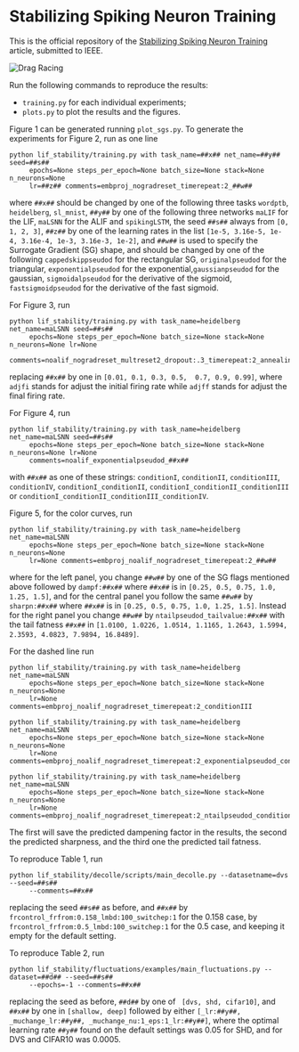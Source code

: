 # Stabilizing Spiking Neuron Training

This is the official repository of the [Stabilizing Spiking Neuron Training](https://arxiv.org/abs/2202.00282) 
article, submitted to IEEE.


![Drag Racing](conds.png)


Run the following commands to reproduce the results:

- ```training.py``` for each individual experiments;
- ```plots.py``` to plot the results and the figures.

Figure 1 can be generated running ```plot_sgs.py```. To generate the experiments
for Figure 2, run as one line

```
python lif_stability/training.py with task_name=##x## net_name=##y## seed=##s##
     epochs=None steps_per_epoch=None batch_size=None stack=None n_neurons=None 
     lr=##z## comments=embproj_nogradreset_timerepeat:2_##w## 
```


where ```##x##``` should be changed by one of the following three tasks ```wordptb```, ```heidelberg```, ```sl_mnist```,
```##y##``` by one of the following three networks ```maLIF``` for the LIF, 
```maLSNN``` for the ALIF and ```spikingLSTM```, the seed ```##s##``` always from ```[0, 1, 2, 3]```,
```##z##``` by one of the learning rates in the list ```[1e-5, 3.16e-5, 1e-4, 3.16e-4, 1e-3, 3.16e-3, 1e-2]```, 
and ```##w##``` is used to specify the Surrogate Gradient (SG) shape, and should be changed by one of the following 
```cappedskippseudod``` for the rectangular SG, ```originalpseudod``` for the triangular,
```exponentialpseudod``` for the exponential,```gaussianpseudod``` for the gaussian, 
```sigmoidalpseudod``` for the derivative of the sigmoid, 
```fastsigmoidpseudod``` for the derivative of the fast sigmoid.



For Figure 3, run 

```
python lif_stability/training.py with task_name=heidelberg net_name=maLSNN seed=##s##
     epochs=None steps_per_epoch=None batch_size=None stack=None n_neurons=None lr=None
     comments=noalif_nogradreset_multreset2_dropout:.3_timerepeat:2_annealing_v0m_adjfi:##x##_adjff:.01 
```

replacing ```##x##``` by one in ```[0.01, 0.1, 0.3, 0.5,  0.7, 0.9, 0.99]```, where ```adjfi``` 
stands for adjust the initial firing rate while ```adjff``` stands for adjust the final firing rate.


For Figure 4, run

```
python lif_stability/training.py with task_name=heidelberg net_name=maLSNN seed=##s##
     epochs=None steps_per_epoch=None batch_size=None stack=None n_neurons=None lr=None
     comments=noalif_exponentialpseudod_##x## 
```

with ```##x##``` as one of these strings: ```conditionI```, 
```conditionII```, 
```conditionIII```, 
```conditionIV```, 
```conditionI_conditionII```, 
```conditionI_conditionII_conditionIII``` or
```conditionI_conditionII_conditionIII_conditionIV```.


Figure 5, for the color curves, run

```
python lif_stability/training.py with task_name=heidelberg net_name=maLSNN 
     epochs=None steps_per_epoch=None batch_size=None stack=None n_neurons=None 
     lr=None comments=embproj_noalif_nogradreset_timerepeat:2_##w## 
```

where for the left panel, you change ```##w##``` by one of the SG flags mentioned above
followed by ```dampf:##x##``` where ```##x##``` is in ```[0.25, 0.5, 0.75, 1.0, 1.25, 1.5]```,
and for the central panel you follow the same ```##w##``` by ```sharpn:##x##```
where ```##x##``` is in ```[0.25, 0.5, 0.75, 1.0, 1.25, 1.5]```. Instead for the right panel
you change ```##w##``` by ```ntailpseudod_tailvalue:##x##``` with the tail fatness ```##x##```
in ```[1.0100, 1.0226, 1.0514, 1.1165, 1.2643, 1.5994, 2.3593, 4.0823, 7.9894, 16.8489]```.

For the dashed line run 

```
python lif_stability/training.py with task_name=heidelberg net_name=maLSNN 
     epochs=None steps_per_epoch=None batch_size=None stack=None n_neurons=None 
     lr=None comments=embproj_noalif_nogradreset_timerepeat:2_conditionIII 
     
python lif_stability/training.py with task_name=heidelberg net_name=maLSNN 
     epochs=None steps_per_epoch=None batch_size=None stack=None n_neurons=None 
     lr=None comments=embproj_noalif_nogradreset_timerepeat:2_exponentialpseudod_conditionIV 
     
python lif_stability/training.py with task_name=heidelberg net_name=maLSNN 
     epochs=None steps_per_epoch=None batch_size=None stack=None n_neurons=None 
     lr=None comments=embproj_noalif_nogradreset_timerepeat:2_ntailpseudod_conditionIV_optimizetail 
```

The first will save the predicted dampening factor in the results, the second the predicted sharpness, 
and the third one the predicted tail fatness.


To reproduce Table 1, run

```
python lif_stability/decolle/scripts/main_decolle.py --datasetname=dvs --seed=##s##
     --comments=##x## 
```

replacing the seed ```##s##``` as before, and
```##x##``` by ```frcontrol_frfrom:0.158_lmbd:100_switchep:1``` for the 0.158 case,
by ```frcontrol_frfrom:0.5_lmbd:100_switchep:1``` for the 0.5 case, and keeping it empty for the
default setting.

To reproduce Table 2, run

```
python lif_stability/fluctuations/examples/main_fluctuations.py --dataset=##d## --seed=##s##
     --epochs=-1 --comments=##x## 
```

replacing the seed as before, ```##d##``` by one of ``` [dvs, shd, cifar10]```, and 
```##x##``` by one in ```[shallow, deep]``` followed by either ```[_lr:##y##, _muchange_lr:##y##, _muchange_nu:1_eps:1_lr:##y##]```,
where the optimal learning rate ```##y##``` found on the default settings was 0.05 for SHD, 
and for DVS and CIFAR10 was 0.0005.
